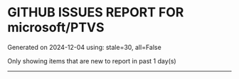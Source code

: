 
# GITHUB ISSUES REPORT FOR microsoft/PTVS


Generated on 2024-12-04 using: stale=30, all=False


Only showing items that are new to report in past 1 day(s)


---




















